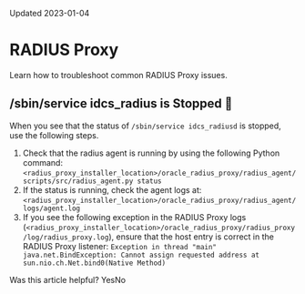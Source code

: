 Updated 2023-01-04
# RADIUS Proxy
Learn how to troubleshoot common RADIUS Proxy issues.
## /sbin/service idcs_radius is Stopped 🔗 
When you see that the status of `/sbin/service idcs_radiusd` is stopped, use the following steps.
  1. Check that the radius agent is running by using the following Python command:`<radius_proxy_installer_location>/oracle_radius_proxy/radius_agent/scripts/src/radius_agent.py status `
  2. If the status is running, check the agent logs at: `<radius_proxy_installer_location>/oracle_radius_proxy/radius_agent/logs/agent.log`
  3. If you see the following exception in the RADIUS Proxy logs (`<radius_proxy_installer_location>/oracle_radius_proxy/radius_proxy/log/radius_proxy.log`), ensure that the host entry is correct in the RADIUS Proxy listener: `Exception in thread "main" java.net.BindException: Cannot assign requested address at sun.nio.ch.Net.bind0(Native Method)`


Was this article helpful?
YesNo

